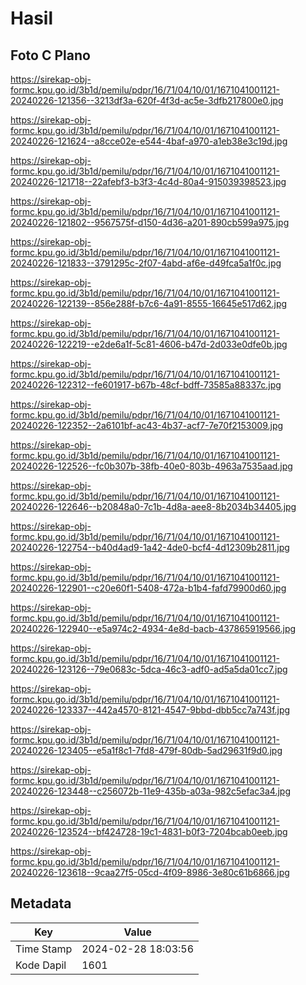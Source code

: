 # Hasil

## Foto C Plano

https://sirekap-obj-formc.kpu.go.id/3b1d/pemilu/pdpr/16/71/04/10/01/1671041001121-20240226-121356--3213df3a-620f-4f3d-ac5e-3dfb217800e0.jpg

https://sirekap-obj-formc.kpu.go.id/3b1d/pemilu/pdpr/16/71/04/10/01/1671041001121-20240226-121624--a8cce02e-e544-4baf-a970-a1eb38e3c19d.jpg

https://sirekap-obj-formc.kpu.go.id/3b1d/pemilu/pdpr/16/71/04/10/01/1671041001121-20240226-121718--22afebf3-b3f3-4c4d-80a4-915039398523.jpg

https://sirekap-obj-formc.kpu.go.id/3b1d/pemilu/pdpr/16/71/04/10/01/1671041001121-20240226-121802--9567575f-d150-4d36-a201-890cb599a975.jpg

https://sirekap-obj-formc.kpu.go.id/3b1d/pemilu/pdpr/16/71/04/10/01/1671041001121-20240226-121833--3791295c-2f07-4abd-af6e-d49fca5a1f0c.jpg

https://sirekap-obj-formc.kpu.go.id/3b1d/pemilu/pdpr/16/71/04/10/01/1671041001121-20240226-122139--856e288f-b7c6-4a91-8555-16645e517d62.jpg

https://sirekap-obj-formc.kpu.go.id/3b1d/pemilu/pdpr/16/71/04/10/01/1671041001121-20240226-122219--e2de6a1f-5c81-4606-b47d-2d033e0dfe0b.jpg

https://sirekap-obj-formc.kpu.go.id/3b1d/pemilu/pdpr/16/71/04/10/01/1671041001121-20240226-122312--fe601917-b67b-48cf-bdff-73585a88337c.jpg

https://sirekap-obj-formc.kpu.go.id/3b1d/pemilu/pdpr/16/71/04/10/01/1671041001121-20240226-122352--2a6101bf-ac43-4b37-acf7-7e70f2153009.jpg

https://sirekap-obj-formc.kpu.go.id/3b1d/pemilu/pdpr/16/71/04/10/01/1671041001121-20240226-122526--fc0b307b-38fb-40e0-803b-4963a7535aad.jpg

https://sirekap-obj-formc.kpu.go.id/3b1d/pemilu/pdpr/16/71/04/10/01/1671041001121-20240226-122646--b20848a0-7c1b-4d8a-aee8-8b2034b34405.jpg

https://sirekap-obj-formc.kpu.go.id/3b1d/pemilu/pdpr/16/71/04/10/01/1671041001121-20240226-122754--b40d4ad9-1a42-4de0-bcf4-4d12309b2811.jpg

https://sirekap-obj-formc.kpu.go.id/3b1d/pemilu/pdpr/16/71/04/10/01/1671041001121-20240226-122901--c20e60f1-5408-472a-b1b4-fafd79900d60.jpg

https://sirekap-obj-formc.kpu.go.id/3b1d/pemilu/pdpr/16/71/04/10/01/1671041001121-20240226-122940--e5a974c2-4934-4e8d-bacb-437865919566.jpg

https://sirekap-obj-formc.kpu.go.id/3b1d/pemilu/pdpr/16/71/04/10/01/1671041001121-20240226-123126--79e0683c-5dca-46c3-adf0-ad5a5da01cc7.jpg

https://sirekap-obj-formc.kpu.go.id/3b1d/pemilu/pdpr/16/71/04/10/01/1671041001121-20240226-123337--442a4570-8121-4547-9bbd-dbb5cc7a743f.jpg

https://sirekap-obj-formc.kpu.go.id/3b1d/pemilu/pdpr/16/71/04/10/01/1671041001121-20240226-123405--e5a1f8c1-7fd8-479f-80db-5ad29631f9d0.jpg

https://sirekap-obj-formc.kpu.go.id/3b1d/pemilu/pdpr/16/71/04/10/01/1671041001121-20240226-123448--c256072b-11e9-435b-a03a-982c5efac3a4.jpg

https://sirekap-obj-formc.kpu.go.id/3b1d/pemilu/pdpr/16/71/04/10/01/1671041001121-20240226-123524--bf424728-19c1-4831-b0f3-7204bcab0eeb.jpg

https://sirekap-obj-formc.kpu.go.id/3b1d/pemilu/pdpr/16/71/04/10/01/1671041001121-20240226-123618--9caa27f5-05cd-4f09-8986-3e80c61b6866.jpg


## Metadata

| Key        | Value               |
| ---------- | ------------------- |
| Time Stamp | 2024-02-28 18:03:56 |
| Kode Dapil | 1601                |



